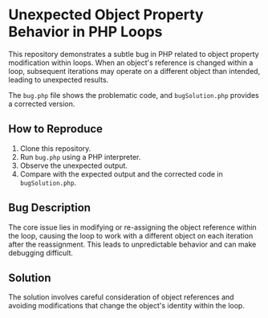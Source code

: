 # Unexpected Object Property Behavior in PHP Loops

This repository demonstrates a subtle bug in PHP related to object property modification within loops. When an object's reference is changed within a loop, subsequent iterations may operate on a different object than intended, leading to unexpected results.

The `bug.php` file shows the problematic code, and `bugSolution.php` provides a corrected version.

## How to Reproduce

1. Clone this repository.
2. Run `bug.php` using a PHP interpreter.
3. Observe the unexpected output.
4. Compare with the expected output and the corrected code in `bugSolution.php`.

## Bug Description

The core issue lies in modifying or re-assigning the object reference within the loop, causing the loop to work with a different object on each iteration after the reassignment. This leads to unpredictable behavior and can make debugging difficult.

## Solution

The solution involves careful consideration of object references and avoiding modifications that change the object's identity within the loop.